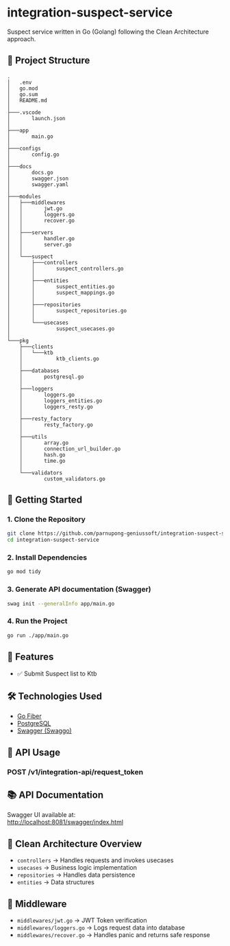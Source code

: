 # integration-suspect-service

Suspect service written in Go (Golang) following the Clean Architecture approach.

## 🔧 Project Structure

```
.
│   .env
│   go.mod
│   go.sum
│   README.md
│
├───.vscode
│       launch.json
│
├───app
│       main.go
│
├───configs
│       config.go
│
├───docs
│       docs.go
│       swagger.json
│       swagger.yaml
│
├───modules
│   ├───middlewares
│   │       jwt.go
│   │       loggers.go
│   │       recover.go
│   │
│   ├───servers
│   │       handler.go
│   │       server.go
│   │
│   └───suspect
│       ├───controllers
│       │       suspect_controllers.go
│       │
│       ├───entities
│       │       suspect_entities.go
│       │       suspect_mappings.go
│       │
│       ├───repositories
│       │       suspect_repositories.go
│       │
│       └───usecases
│               suspect_usecases.go
│
└───pkg
    ├───clients
    │   └───ktb
    │           ktb_clients.go
    │
    ├───databases
    │       postgresql.go
    │
    ├───loggers
    │       loggers.go
    │       loggers_entities.go
    │       loggers_resty.go
    │
    ├───resty_factory
    │       resty_factory.go
    │
    ├───utils
    │       array.go
    │       connection_url_builder.go
    │       hash.go
    │       time.go
    │
    └───validators
            custom_validators.go
```

## 🚀 Getting Started

### 1. Clone the Repository

```bash
git clone https://github.com/parnupong-geniussoft/integration-suspect-service.git
cd integration-suspect-service
```

### 2. Install Dependencies

```bash
go mod tidy
```

### 3. Generate API documentation (Swagger)

```bash
swag init --generalInfo app/main.go 
```

### 4. Run the Project

```bash
go run ./app/main.go
```

## 📌 Features

- ✅ Submit Suspect list to Ktb

## 🛠 Technologies Used

- [Go Fiber](https://gofiber.io/)
- [PostgreSQL](https://www.postgresql.org/)
- [Swagger (Swaggo)](https://github.com/swaggo/swag)

## 📄 API Usage

### POST /v1/integration-api/request_token

## 📚 API Documentation

Swagger UI available at:  
[http://localhost:8081/swagger/index.html](http://localhost:8081/swagger/index.html)

## 🧹 Clean Architecture Overview

- `controllers` → Handles requests and invokes usecases
- `usecases` → Business logic implementation
- `repositories` → Handles data persistence
- `entities` → Data structures

## 📁 Middleware

- `middlewares/jwt.go` → JWT Token verification
- `middlewares/loggers.go` → Logs request data into database
- `middlewares/recover.go` → Handles panic and returns safe response
